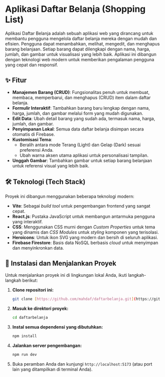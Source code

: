 # Aplikasi Daftar Belanja (Shopping List)

Aplikasi Daftar Belanja adalah sebuah aplikasi web yang dirancang untuk membantu pengguna mengelola daftar belanja mereka dengan mudah dan efisien. Pengguna dapat menambahkan, melihat, mengedit, dan menghapus barang belanjaan. Setiap barang dapat dilengkapi dengan nama, harga, jumlah, dan gambar untuk visualisasi yang lebih baik. Aplikasi ini dibangun dengan teknologi web modern untuk memberikan pengalaman pengguna yang cepat dan responsif.

## ✨ Fitur

* **Manajemen Barang (CRUD)**: Fungsionalitas penuh untuk membuat, membaca, memperbarui, dan menghapus (CRUD) item dalam daftar belanja.
* **Formulir Interaktif**: Tambahkan barang baru lengkap dengan nama, harga, jumlah, dan gambar melalui form yang mudah digunakan.
* **Edit Data**: Ubah detail barang yang sudah ada, termasuk nama, harga, jumlah, dan gambar.
* **Penyimpanan Lokal**: Semua data daftar belanja disimpan secara otomatis di Firebase.
* **Kustomisasi Tema**:
    * Beralih antara mode Terang (Light) dan Gelap (Dark) sesuai preferensi Anda.
    * Ubah warna aksen utama aplikasi untuk personalisasi tampilan.
* **Unggah Gambar**: Tambahkan gambar untuk setiap barang belanjaan untuk referensi visual yang lebih baik.

## 🛠️ Teknologi (Tech Stack)

Proyek ini dibangun menggunakan beberapa teknologi modern:

* **Vite**: Sebagai *build tool* untuk pengembangan frontend yang sangat cepat.
* **React.js**: Pustaka JavaScript untuk membangun antarmuka pengguna yang interaktif.
* **CSS**: Menggunakan CSS murni dengan *Custom Properties* untuk tema yang dinamis dan *CSS Modules* untuk *styling* komponen yang terisolasi.
* **Heroicons**: Untuk ikon SVG yang modern dan bersih di seluruh aplikasi.
* **Firebase Firestore**: Basis data NoSQL berbasis *cloud* untuk menyimpan dan menyinkronkan data.


## 🚀 Instalasi dan Menjalankan Proyek

Untuk menjalankan proyek ini di lingkungan lokal Anda, ikuti langkah-langkah berikut:

1.  **Clone repositori ini:**
    ```bash
    git clone [https://github.com/mahdaf/daftarbelanja.git](https://github.com/mahdaf/daftarbelanja.git)
    ```

2.  **Masuk ke direktori proyek:**
    ```bash
    cd daftarbelanja
    ```

3.  **Instal semua dependensi yang dibutuhkan:**
    ```bash
    npm install
    ```

4.  **Jalankan server pengembangan:**
    ```bash
    npm run dev
    ```

5.  Buka peramban Anda dan kunjungi `http://localhost:5173` (atau port lain yang ditampilkan di terminal Anda).
